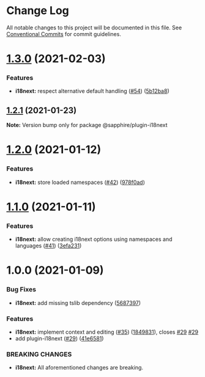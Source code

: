 # Change Log

All notable changes to this project will be documented in this file.
See [Conventional Commits](https://conventionalcommits.org) for commit guidelines.

# [1.3.0](https://github.com/sapphire-project/plugins/compare/@sapphire/plugin-i18next@1.2.1...@sapphire/plugin-i18next@1.3.0) (2021-02-03)

### Features

-   **i18next:** respect alternative default handling ([#54](https://github.com/sapphire-project/plugins/issues/54)) ([5b12ba8](https://github.com/sapphire-project/plugins/commit/5b12ba8b4a321f73dd6b93c57ddd92143b796f08))

## [1.2.1](https://github.com/sapphire-project/plugins/compare/@sapphire/plugin-i18next@1.2.0...@sapphire/plugin-i18next@1.2.1) (2021-01-23)

**Note:** Version bump only for package @sapphire/plugin-i18next

# [1.2.0](https://github.com/sapphire-project/plugins/compare/@sapphire/plugin-i18next@1.1.0...@sapphire/plugin-i18next@1.2.0) (2021-01-12)

### Features

-   **i18next:** store loaded namespaces ([#42](https://github.com/sapphire-project/plugins/issues/42)) ([978f0ad](https://github.com/sapphire-project/plugins/commit/978f0ad59a708ffabc02dda3f82fc84a69abf54d))

# [1.1.0](https://github.com/sapphire-project/plugins/compare/@sapphire/plugin-i18next@1.0.0...@sapphire/plugin-i18next@1.1.0) (2021-01-11)

### Features

-   **i18next:** allow creating i18next options using namespaces and languages ([#41](https://github.com/sapphire-project/plugins/issues/41)) ([3efa231](https://github.com/sapphire-project/plugins/commit/3efa231421c590d8706afba5b066daaa51b5d175))

# 1.0.0 (2021-01-09)

### Bug Fixes

-   **i18next:** add missing tslib dependency ([5687397](https://github.com/sapphire-project/plugins/commit/568739718dd028ba713f022404b94374729e398a))

### Features

-   **i18next:** implement context and editing ([#35](https://github.com/sapphire-project/plugins/issues/35)) ([1849831](https://github.com/sapphire-project/plugins/commit/18498311766433bc6d2ad9956ca73b39d11b9139)), closes [#29](https://github.com/sapphire-project/plugins/issues/29) [#29](https://github.com/sapphire-project/plugins/issues/29)
-   add plugin-i18next ([#29](https://github.com/sapphire-project/plugins/issues/29)) ([41e6581](https://github.com/sapphire-project/plugins/commit/41e6581199c971db4422fbc6fb411dfca2614dec))

### BREAKING CHANGES

-   **i18next:** All aforementioned changes are breaking.

